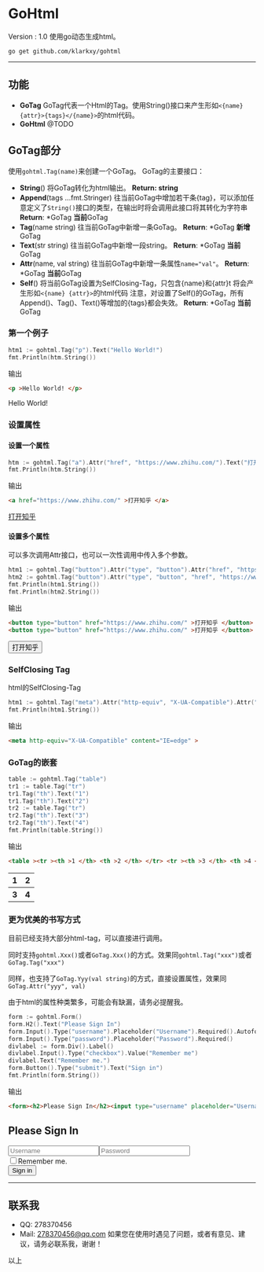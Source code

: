 # GoHtml
Version : 1.0
使用go动态生成html。

`go get github.com/klarkxy/gohtml`


-----------------
## 功能
* **GoTag**
  GoTag代表一个Html的Tag。使用String()接口来产生形如`<{name} {attr}>{tags}</{name}>`的html代码。
* **GoHtml**
  @TODO


## GoTag部分
使用`gohtml.Tag(name)`来创建一个GoTag。
GoTag的主要接口：
* **String**()
  将GoTag转化为html输出。
  **Return: string**
* **Append**(tags ...fmt.Stringer)
  往当前GoTag中增加若干条{tag}，可以添加任意定义了`String()`接口的类型，在输出时将会调用此接口将其转化为字符串
  **Return**: *GoTag  **当前**GoTag
* **Tag**(name string)
  往当前GoTag中新增一条GoTag。
  **Return**: *GoTag  **新增**GoTag
* **Text**(str string)
  往当前GoTag中新增一段string。
  **Return**: *GoTag  **当前**GoTag
* **Attr**(name, val string)
  往当前GoTag中新增一条属性`name="val"`。
  **Return**: *GoTag  **当前**GoTag
* **Self**()
  将当前GoTag设置为SelfClosing-Tag，只包含{name}和{attr}t
  将会产生形如`<{name} {attr}>`的html代码
  注意，对设置了Self()的GoTag，所有Append()、Tag()、Text()等增加的{tags}都会失效。
  **Return**: *GoTag  **当前**GoTag

### 第一个例子
```go
htm1 := gohtml.Tag("p").Text("Hello World!")
fmt.Println(htm.String())
```
输出
```html
<p >Hello World! </p>
```
<p >Hello World! </p>


### 设置属性
#### 设置一个属性
```go
htm := gohtml.Tag("a").Attr("href", "https://www.zhihu.com/").Text("打开知乎")
fmt.Println(htm.String())
```
输出
```html
<a href="https://www.zhihu.com/" >打开知乎 </a>
```
<a href="https://www.zhihu.com/" >打开知乎 </a>


#### 设置多个属性
可以多次调用Attr接口，也可以一次性调用中传入多个参数。
```go
htm1 := gohtml.Tag("button").Attr("type", "button").Attr("href", "https://www.zhihu.com/").Text("打开知乎")
htm2 := gohtml.Tag("button").Attr("type", "button", "href", "https://www.zhihu.com/").Text("打开知乎")
fmt.Println(htm1.String())
fmt.Println(htm2.String())
```
输出
```html
<button type="button" href="https://www.zhihu.com/" >打开知乎 </button>
<button type="button" href="https://www.zhihu.com/" >打开知乎 </button>
```
<button type="button" href="https://www.zhihu.com/" >打开知乎 </button>


### SelfClosing Tag
html的SelfClosing-Tag
```go
htm1 := gohtml.Tag("meta").Attr("http-equiv", "X-UA-Compatible").Attr("content", "IE=edge").Self()
fmt.Println(htm1.String())
```
输出
```html
<meta http-equiv="X-UA-Compatible" content="IE=edge" >
```


### GoTag的嵌套
```go
table := gohtml.Tag("table")
tr1 := table.Tag("tr")
tr1.Tag("th").Text("1")
tr1.Tag("th").Text("2")
tr2 := table.Tag("tr")
tr2.Tag("th").Text("3")
tr2.Tag("th").Text("4")
fmt.Println(table.String())
```
输出
```html
<table ><tr ><th >1 </th> <th >2 </th> </tr> <tr ><th >3 </th> <th >4 </th> </tr> </table>
```
<table ><tr ><th >1 </th> <th >2 </th> </tr> <tr ><th >3 </th> <th >4 </th> </tr> </table>

### 更为优美的书写方式
目前已经支持大部分html-tag，可以直接进行调用。  

同时支持`gohtml.Xxx()`或者`GoTag.Xxx()`的方式。效果同`gohtml.Tag("xxx")`或者`GoTag.Tag("xxx")`  

同样，也支持了`GoTag.Yyy(val string)`的方式，直接设置属性，效果同`GoTag.Attr("yyy", val)`  

由于html的属性种类繁多，可能会有缺漏，请务必提醒我。
```go
form := gohtml.Form()
form.H2().Text("Please Sign In")
form.Input().Type("username").Placeholder("Username").Required().Autofocus()
form.Input().Type("password").Placeholder("Password").Required()
divlabel := form.Div().Label()
divlabel.Input().Type("checkbox").Value("Remember me")
divlabel.Text("Remember me.")
form.Button().Type("submit").Text("Sign in")
fmt.Println(form.String())
```
输出
```html
<form><h2>Please Sign In</h2><input type="username" placeholder="Username"><input type="password" placeholder="Password"><div><label><input type="checkbox" value="Remember me">Remember me.</label></div><button type="submit">Sign in</button></form>
```
<form><h2>Please Sign In</h2><input type="username" placeholder="Username"><input type="password" placeholder="Password"><div><label><input type="checkbox" value="Remember me">Remember me.</label></div><button type="submit">Sign in</button></form>


-----------------

## 联系我
* QQ: 278370456
* Mail: 278370456@qq.com
如果您在使用时遇见了问题，或者有意见、建议，请务必联系我，谢谢！  


以上